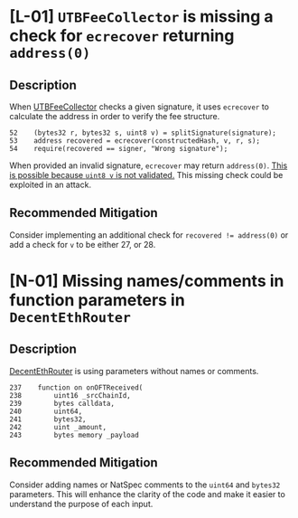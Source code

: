 # [L-01] `UTBFeeCollector` is missing a check for `ecrecover` returning `address(0)` #

## Description ##

When [UTBFeeCollector](https://github.com/code-423n4/2024-01-decent/blob/main/src/UTBFeeCollector.sol#L53) checks a given signature, it uses `ecrecover` to calculate the address in order to verify the fee structure.


    52    (bytes32 r, bytes32 s, uint8 v) = splitSignature(signature);
    53    address recovered = ecrecover(constructedHash, v, r, s);
    54    require(recovered == signer, "Wrong signature");

When provided an invalid signature, `ecrecover` may return `address(0)`. [This is possible because `uint8 v` is not validated.](https://github.com/kadenzipfel/smart-contract-vulnerabilities/blob/master/vulnerabilities/unexpected-ecrecover-null-address.md) This missing check could be exploited in an attack.

## Recommended Mitigation ##

Consider implementing an additional check for `recovered != address(0)` or add a check for `v` to be either 27, or 28.


# [N-01] Missing names/comments in function parameters in `DecentEthRouter` #

## Description ##

[DecentEthRouter](https://github.com/decentxyz/decent-bridge/blob/7f90fd4489551b69c20d11eeecb17a3f564afb18/src/DecentEthRouter.sol#L240) is using parameters without names or comments.

    237    function on onOFTReceived(
    238        uint16 _srcChainId,
    239        bytes calldata,
    240        uint64,
    241        bytes32,
    242        uint _amount,
    243        bytes memory _payload

## Recommended Mitigation ##

Consider adding names or NatSpec comments to the `uint64` and `bytes32` parameters. This will enhance the clarity of the code and make it easier to understand the purpose of each input.